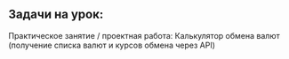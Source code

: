 ## Задачи на урок:

Практическое занятие / проектная работа:
Калькулятор обмена валют
(получение списка валют и курсов обмена через API)
